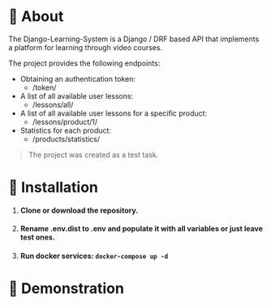 # 📃 About
The Django-Learning-System is a Django / DRF based API that implements a platform for learning through video courses.

The project provides the following endpoints:
* Obtaining an authentication token:
  * /token/
* A list of all available user lessons:
  * /lessons/all/
* A list of all available user lessons for a specific product: 
  * /lessons/product/1/
* Statistics for each product:
  * /products/statistics/

> The project was created as a test task.

# 💽 Installation

1. #### Clone or download the repository.
2. #### Rename .env.dist to .env and populate it with all variables or just leave test ones.
3. #### Run docker services: `docker-compose up -d`

# 🌄 Demonstration
